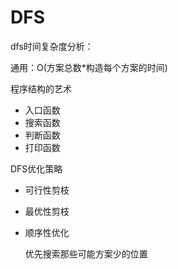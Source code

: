 # DFS

dfs时间复杂度分析：

通用：O(方案总数*构造每个方案的时间)





程序结构的艺术

- 入口函数
- 搜索函数
- 判断函数
- 打印函数





DFS优化策略

- 可行性剪枝

- 最优性剪枝

- 顺序性优化

  优先搜索那些可能方案少的位置

